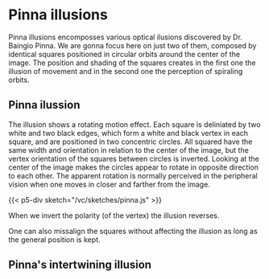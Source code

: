 # Pinna illusions

Pinna illusions encomposses various optical ilusions discovered by Dr. Baingio Pinna. We are gonna focus here on just two of them, composed by identical squares positioned in circular orbits around the center of the image. The position and shading of the squares creates in the first one the illusion of movement and in the second one the perception of spiraling orbits.

## Pinna ilussion

The illusion shows a rotating motion effect. Each square is deliniated by two white and two black edges, which form a white and black vertex in each square, and are positioned in two concentric circles. All squared have the same width and orientation in relation to the center of the image, but the vertex orientation of the squares between circles is inverted. Looking at the center of the image makes the circles appear to rotate in opposite direction to each other. The apparent rotation is normally perceived in the peripheral vision when one moves in closer and farther from the image.

{{< p5-div sketch="/vc/sketches/pinna.js" >}}

When we invert the polarity (of the vertex) the illusion reverses.

One can also missalign the squares without affecting the illusion as long as the general position is kept.

## Pinna's intertwining illusion
